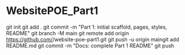 # WebsitePOE_Part1
git init
git add .
git commit -m "Part 1: initial scaffold, pages, styles, README"
git branch -M main
git remote add origin https://github.com/<your-username>/website-poe-part1.git
git push -u origin maingit add README.md
git commit -m "Docs: complete Part 1 README"
git push
